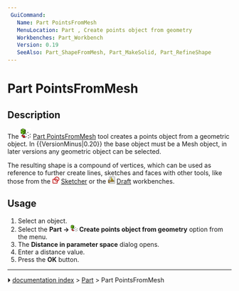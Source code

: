 ```yaml
---
 GuiCommand:
   Name: Part PointsFromMesh‎
   MenuLocation: Part , Create points object from geometry
   Workbenches: Part_Workbench
   Version: 0.19
   SeeAlso: Part_ShapeFromMesh, Part_MakeSolid, Part_RefineShape
---
```


# Part PointsFromMesh

## Description

The <img alt="" src=images/Part_PointsFromMesh.svg  style="width:24px;"> [Part PointsFromMesh](Part_PointsFromMesh.md) tool creates a points object from a geometric object. In {{VersionMinus|0.20}} the base object must be a Mesh object, in later versions any geometric object can be selected.

The resulting shape is a compound of vertices, which can be used as reference to further create lines, sketches and faces with other tools, like those from the <img alt="" src=images/Workbench_Sketcher.svg  style="width:16px;"> [Sketcher](Sketcher_Workbench.md) or the <img alt="" src=images/Workbench_Draft.svg  style="width:16px;"> [Draft](Draft_Workbench.md) workbenches.

## Usage

1.  Select an object.
2.  Select the **Part → <img src="images/Part_PointsFromMesh.svg" width=16px> Create points object from geometry** option from the menu.
3.  The **Distance in parameter space** dialog opens.
4.  Enter a distance value.
5.  Press the **OK** button.



---
⏵ [documentation index](../README.md) > [Part](Part_Workbench.md) > Part PointsFromMesh
